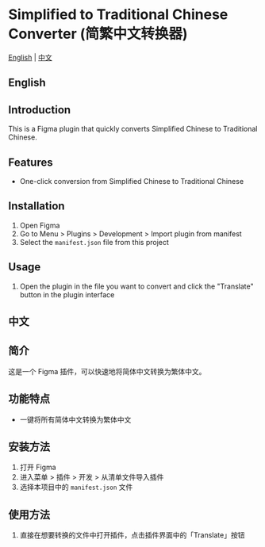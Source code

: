 # Simplified to Traditional Chinese Converter (简繁中文转换器)

[English](#english) | [中文](#chinese)

<h2 id="english">English</h2>

## Introduction
This is a Figma plugin that quickly converts Simplified Chinese to Traditional Chinese.

## Features
- One-click conversion from Simplified Chinese to Traditional Chinese

## Installation
1. Open Figma
2. Go to Menu > Plugins > Development > Import plugin from manifest
3. Select the `manifest.json` file from this project

## Usage
1. Open the plugin in the file you want to convert and click the "Translate" button in the plugin interface


<h2 id="chinese">中文</h2>

## 简介
这是一个 Figma 插件，可以快速地将简体中文转换为繁体中文。

## 功能特点
- 一键将所有简体中文转换为繁体中文

## 安装方法
1. 打开 Figma
2. 进入菜单 > 插件 > 开发 > 从清单文件导入插件
3. 选择本项目中的 `manifest.json` 文件

## 使用方法
1. 直接在想要转换的文件中打开插件，点击插件界面中的「Translate」按钮